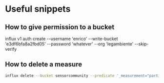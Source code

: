 # Useful snippets

## How to give permission to a bucket

influx v1 auth create --username 'enrico' --write-bucket 'e3df6bfa8a2fbd05' --password 'whatever' --org 'legambiente' --skip-verify

## How to delete a measure

```bash
influx delete --bucket sensorcommunity --predicate '_measurement="particulate"' --start '2009-01-02T23:00:00Z' --stop '2025-01-02T23:00:00Z'  --skip-verify
```
